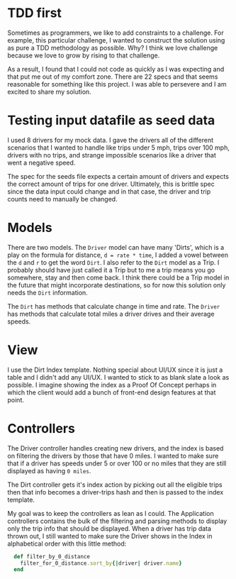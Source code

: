 # TDD first
Sometimes as programmers, we like to add constraints to a challenge. For example,
this particular challenge, I wanted to construct the solution using as pure a TDD
methodology as possible. Why? I think we love challenge because we love to grow
by rising to that challenge.

As a result, I found that I could not code as quickly as I was expecting and that
put me out of my comfort zone. There are 22 specs and that seems reasonable
for something like this project. I was able to persevere and I am excited to share
my solution.

# Testing input datafile as seed data
I used 8 drivers for my mock data. I gave the drivers all of the different scenarios
that I wanted to handle like trips under 5 mph, trips over 100 mph, drivers with no
trips, and strange impossible scenarios like a driver that went a negative speed.

The spec for the seeds file expects a certain amount of drivers and expects
the correct amount of trips for one driver. Ultimately, this is brittle spec since
the data input could change and in that case, the driver and trip counts need to
manually be changed.

# Models
There are two models. The `Driver` model can have many 'Dirts', which is a play on
the formula for distance, `d = rate * time`, I added a vowel between the `d` and `r`
to get the word `Dirt`. I also refer to the `Dirt` model as a Trip. I probably
should have just called it a Trip but to me a trip means you go somewhere, stay
and then come back. I think there could be a Trip model in the future that
might incorporate destinations, so for now this solution only needs the `Dirt`
information.

The `Dirt` has methods that calculate change in time and rate. The `Driver` has
methods that calculate total miles a driver drives and their average speeds.

# View
I use the Dirt Index template. Nothing special about UI/UX since it is just a table
and I didn't add any UI/UX. I wanted to stick to as blank slate a look as possible.
I imagine showing the index as a Proof Of Concept perhaps in which the client
would add a bunch of front-end design features at that point.

# Controllers
The Driver controller handles creating new drivers, and the index is based on
filtering the drivers by those that have 0 miles. I wanted to make sure that if a
driver has speeds under 5 or over 100 or no miles that they are still displayed
as having `0 miles`.

The Dirt controller gets it's index action by picking out all the eligible trips
then that info becomes a driver-trips hash and then is passed to the index template.

My goal was to keep the controllers as lean as I could. The Application controllers
contains the bulk of the filtering and parsing methods to display only the trip info
that should be displayed. When a driver has trip data thrown out, I still
wanted to make sure the Driver shows in the Index in alphabetical order with
this little method:

```Ruby
  def filter_by_0_distance
    filter_for_0_distance.sort_by{|driver| driver.name}
  end
```
